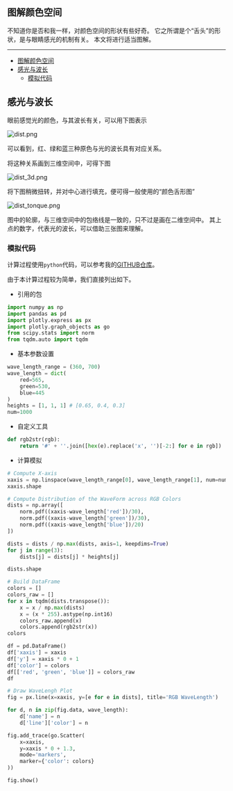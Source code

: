 ## 图解颜色空间

不知道你是否和我一样，对颜色空间的形状有些好奇。
它之所谓是个“舌头”的形状，是与眼睛感光的机制有关。
本文将进行适当图解。

---

- [图解颜色空间](#图解颜色空间)
- [感光与波长](#感光与波长)
  - [模拟代码](#模拟代码)

## 感光与波长

眼前感觉光的颜色，与其波长有关，可以用下图表示

![dist.png](dist.png)

可以看到，红、绿和蓝三种原色与光的波长具有对应关系。

将这种关系画到三维空间中，可得下图

![dist_3d.png](dist_3d.png)

将下图稍微扭转，并对中心进行填充，便可得一般使用的“颜色舌形图”

![dist_tonque.png](dist_tonque.png)

图中的轮廓，与三维空间中的包络线是一致的，只不过是画在二维空间中。
其上点的数字，代表光的波长，可以借助三张图来理解。

### 模拟代码

计算过程使用`python`代码，可以参考我的[GITHUB仓库](https://github.com/listenzcc/JupyterScripts.git "GITHUB仓库")。

由于本计算过程较为简单，我们直接列出如下。

- 引用的包

```python
import numpy as np
import pandas as pd
import plotly.express as px
import plotly.graph_objects as go
from scipy.stats import norm
from tqdm.auto import tqdm
```

- 基本参数设置

```python
wave_length_range = (360, 700)
wave_length = dict(
    red=565,
    green=530,
    blue=445
)
heights = [1, 1, 1] # [0.65, 0.4, 0.3]
num=1000
```
- 自定义工具

```python
def rgb2str(rgb):
    return '#' + ''.join([hex(e).replace('x', '')[-2:] for e in rgb])
```
- 计算模拟
```python
# Compute X-axis
xaxis = np.linspace(wave_length_range[0], wave_length_range[1], num=num, endpoint=False)
xaxis.shape

# Compute Distribution of the WaveForm across RGB Colors
dists = np.array([
    norm.pdf((xaxis-wave_length['red'])/30),
    norm.pdf((xaxis-wave_length['green'])/30),
    norm.pdf((xaxis-wave_length['blue'])/20)
])

dists = dists / np.max(dists, axis=1, keepdims=True)
for j in range(3):
    dists[j] = dists[j] * heights[j]

dists.shape

# Build DataFrame
colors = []
colors_raw = []
for x in tqdm(dists.transpose()):
    x = x / np.max(dists)
    x = (x * 255).astype(np.int16)
    colors_raw.append(x)
    colors.append(rgb2str(x))
colors

df = pd.DataFrame()
df['xaxis'] = xaxis
df['y'] = xaxis * 0 + 1
df['color'] = colors
df[['red', 'green', 'blue']] = colors_raw
df

# Draw WaveLengh Plot
fig = px.line(x=xaxis, y=[e for e in dists], title='RGB WaveLength')

for d, n in zip(fig.data, wave_length):
    d['name'] = n
    d['line']['color'] = n

fig.add_trace(go.Scatter(
    x=xaxis,
    y=xaxis * 0 + 1.3,
    mode='markers',
    marker={'color': colors}
))

fig.show()
```